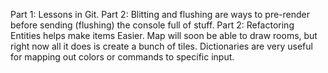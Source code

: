 Part 1: Lessons in Git.
Part 2: Blitting and flushing are ways to pre-render before sending (flushing) the console
	full of stuff.
Part 2: Refactoring Entities helps make items Easier.
	Map will soon be able to draw rooms, but right now all it does is create a bunch of tiles. 
	Dictionaries are very useful for mapping out colors or commands to specific input.
